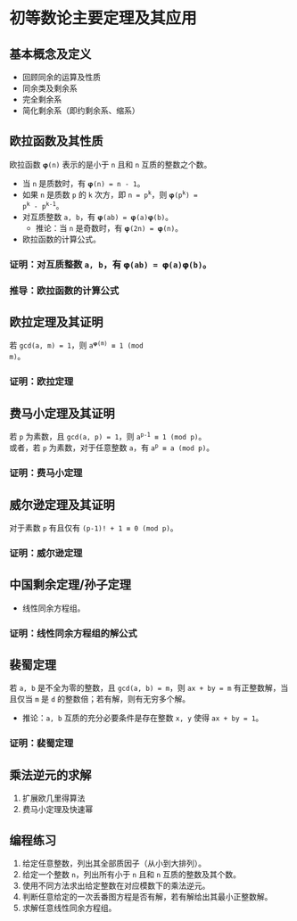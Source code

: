 # 初等数论主要定理及其应用

		
## 基本概念及定义

- 回顾同余的运算及性质
- 同余类及剩余系
- 完全剩余系
- 简化剩余系（即约剩余系、缩系）

		
## 欧拉函数及其性质

欧拉函数 `𝛗(n)` 表示的是小于 `n` 且和 `n` 互质的整数之个数。

- 当 `n` 是质数时，有 `𝛗(n) = n - 1`。
- 如果 `n` 是质数 `p` 的 `k` 次方，即 <code>n = p<sup>k</sup></code>，则 <code>𝛗(p<sup>k</sup>) = p<sup>k</sup> - p<sup>k-1</sup></code>。
- 对互质整数 `a, b`，有 `𝛗(ab) = 𝛗(a)𝛗(b)`。
   - 推论：当 `n` 是奇数时，有 `𝛗(2n) = 𝛗(n)`。
- 欧拉函数的计算公式。

	
### 证明：对互质整数 `a, b`，有 `𝛗(ab) = 𝛗(a)𝛗(b)`。

	
### 推导：欧拉函数的计算公式

		
## 欧拉定理及其证明

若 `gcd(a, m) = 1`，则 <code>a<sup>𝛗(m)</sup> ≡ 1 (mod m)</code>。

	
### 证明：欧拉定理

		
## 费马小定理及其证明

若 `p` 为素数，且 `gcd(a, p) = 1`，则 <code>a<sup>p-1</sup> ≡ 1 (mod p)</code>。  
或者，若 `p` 为素数，对于任意整数 `a`，有 <code>a<sup>p</sup> ≡ a (mod p)</code>。

	
### 证明：费马小定理

		
## 威尔逊定理及其证明

对于素数 `p` 有且仅有 `(p-1)! + 1 ≡ 0 (mod p)`。

	
### 证明：威尔逊定理

		
## 中国剩余定理/孙子定理

- 线性同余方程组。

	
### 证明：线性同余方程组的解公式

		
## 裴蜀定理

若 `a, b` 是不全为零的整数，且 `gcd(a, b) = m`，则 `ax + by = m` 有正整数解，当且仅当 `m` 是 `d` 的整数倍；若有解，则有无穷多个解。

- 推论：`a, b` 互质的充分必要条件是存在整数 `x, y` 使得 `ax + by = 1`。

	
### 证明：裴蜀定理

		
## 乘法逆元的求解

1. 扩展欧几里得算法
1. 费马小定理及快速幂

		
## 编程练习

1. 给定任意整数，列出其全部质因子（从小到大排列）。
1. 给定一个整数 `n`，列出所有小于 `n` 且和 `n` 互质的整数及其个数。
1. 使用不同方法求出给定整数在对应模数下的乘法逆元。
1. 判断任意给定的一次丢番图方程是否有解，若有解给出其最小正整数解。
1. 求解任意线性同余方程组。

